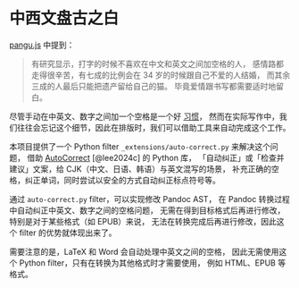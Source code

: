 # 中西文盘古之白

[pangu.js][1] 中提到：

[1]: https://github.com/vinta/pangu.js

> 有研究显示，打字的时候不喜欢在中文和英文之间加空格的人，
> 感情路都走得很辛苦，有七成的比例会在 34 岁的时候跟自己不爱的人结婚，
> 而其余三成的人最后只能把遗产留给自己的猫。
> 毕竟爱情跟书写都需要适时地留白。

尽管手动在中英文、数字之间加一个空格是一个好 [习惯](https://www.zhihu.com/question/19587406)，
然而在实际写作中，我们往往会忘记这个细节，因此在排版时，我们可以借助工具来自动完成这个工作。

本项目提供了一个 Python filter `_extensions/auto-correct.py` 来解决这个问题，
借助 [AutoCorrect](https://github.com/huacnlee/autocorrect) [@lee2024c] 的 Python 库，
「自动纠正」或「检查并建议」文案，给 CJK（中文、日语、韩语）与英文混写的场景，
补充正确的空格，纠正单词，同时尝试以安全的方式自动纠正标点符号等。

通过 `auto-correct.py` filter，可以实现修改 Pandoc AST，
在 Pandoc 转换过程中自动纠正中英文、数字之间的空格问题，
无需在得到目标格式后再进行修改，特别是对于某些格式（如 EPUB）来说，
无法在转换完成后再进行修改，因此这个 filter 的优势就体现出来了。

需要注意的是，LaTeX 和 Word 会自动处理中英文之间的空格，
因此无需使用这个 Python filter，只有在转换为其他格式时才需要使用，
例如 HTML、EPUB 等格式。

